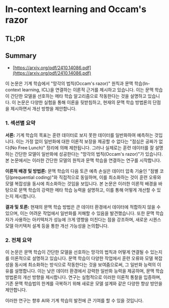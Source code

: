 # In-context learning and Occam's razor
## TL;DR
## Summary
- [https://arxiv.org/pdf/2410.14086.pdf](https://arxiv.org/pdf/2410.14086.pdf)

이 논문은 기계 학습에서 "망각의 법칙(Occam's razor)" 원칙과 문맥 학습(In-context learning, ICL)을 연결하는 이론적 근거를 제시하고 있습니다. 이는 문맥 학습이 간단한 모델을 선호하는 메타 학습 알고리즘으로 작동한다는 것을 설명하고 있습니다. 이 논문은 다양한 실험을 통해 이론을 뒷받침하고, 현재의 문맥 학습 방법론의 단점을 제시하면서 개선 방향을 제안합니다.

### 1. 섹션별 요약

**서론:**
기계 학습의 목표는 훈련 데이터로 보지 못한 데이터를 일반화하여 예측하는 것입니다. 이는 가정 없이 일반화에 대한 이론적 보장을 제공할 수 없다는 "점심은 공짜가 없다(No Free Lunch)" 정리에 의해 제한됩니다. 그러나 실제로는 훈련 데이터를 잘 설명하는 간단한 모델이 일반화에 성공한다는 "망각의 법칙(Occam's razor)"가 있습니다. 본 논문에서는 이러한 간단한 모델의 원칙과 문맥 학습을 연결하는 연구를 시작합니다.

**이론적 배경 및 방법론:**
문맥 학습의 다음 토큰 예측 손실은 데이터 압축 기술인 "점별 코딩(prequential coding)"와 직접적으로 동일하며, 이를 최소화하는 것이 훈련 오류와 모델 복잡성을 동시에 최소화하는 것임을 보입니다. 본 논문은 이러한 이론적 배경을 바탕으로 문맥 학습의 강력한 메타 학습 능력을 설명하고, 이를 통해 어떻게 개선할 수 있는지 제시합니다.

**결과 및 토론:**
현재의 문맥 학습 방법은 큰 데이터 환경에서 데이터에 적합하지 않을 수 있으며, 이는 어려운 작업에서 일반화를 저해할 수 있음을 발견했습니다. 또한 문맥 학습자가 사용하는 아키텍처가 성능에 크게 영향을 미친다는 점을 강조하며, 새로운 시퀀스 모델 아키텍처 설계 등을 통한 개선 가능성을 논의합니다.

### 2. 전체 요약
이 논문은 문맥 학습이 간단한 모델을 선호하는 망각의 법칙과 어떻게 연결될 수 있는지를 이론적으로 설명하고 있습니다. 문맥 학습이 다양한 작업에서 훈련 오류와 모델 복잡성을 동시에 최소화하는 방식으로 작동한다는 것을 보여줌으로써, 그 일반화 능력의 이유를 설명합니다. 이는 낮은 데이터 환경에서 강력한 일반화 능력을 제공하며, 문맥 학습 방법론의 개선 방향을 제시합니다. 연구는 실험적으로 이러한 이론적 통찰을 입증하며, 기존 문맥 학습법의 한계를 극복하기 위해 새로운 모델 설계와 같은 다양한 향상 방안을 제안합니다. 

이러한 연구는 향후 AI와 기계 학습의 발전에 큰 기여를 할 수 있을 것입니다.